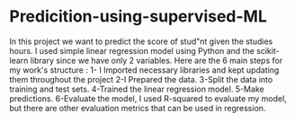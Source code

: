# Predicition-using-supervised-ML
In this project we want to predict the score of stud"nt given the studies hours.
I used simple linear regression model using Python and the scikit-learn library since we have only 2 variables. 
Here are the 6  main steps for my work's structure :
1- I Imported necessary libraries and kept updating them throughout the project
2-I Prepared the data.
3-Split the data into training and test sets.
4-Trained the linear regression model.
5-Make predictions.
6-Evaluate the model, I used R-squared to evaluate my model, but there are other evaluation metrics that can be used in regression.
